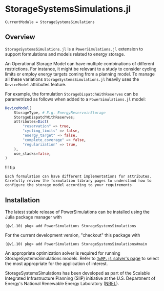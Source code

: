 # StorageSystemsSimulations.jl

```@meta
CurrentModule = StorageSystemsSimulations
```

## Overview

`StorageSystemsSimulations.jl` is a `PowerSimulations.jl` extension to support formulations and models
related to energy storage.

An Operational Storage Model can have multiple combinations of different restrictions. For instance,
it might be relevant to a study to consider cycling limits or employ energy targets coming from a planning model. To manage all these variations `StorageSystemsSimulations.jl` heavily uses the `DeviceModel` attributes feature.

For example, the formulation `StorageDispatchWithReserves` can be parametrized as follows when added to a `PowerSimulations.jl` model:

```julia
DeviceModel(
    StorageType, # E.g. EnergyReservoirStorage
    StorageDispatchWithReserves;
    attributes=Dict(
        "reservation" => true,
        "cycling_limits" => false,
        "energy_target" => false,
        "complete_coverage" => false,
        "regularization" => true,
    ),
    use_slacks=false,
)
```

!!! tip
    
    Each formulation can have different implementations for attributes. Carefully review the formulation library pages to understand how to configure the storage model according to your requirements

## Installation

The latest stable release of PowerSimulations can be installed using the Julia package manager with

```
(@v1.10) pkg> add PowerSimulations StorageSystemsSimulations
```

For the current development version, "checkout" this package with

```
(@v1.10) pkg> add PowerSimulations StorageSystemsSimulations#main
```

An appropriate optimization solver is required for running StorageSystemsSimulations models. Refer to [`JuMP.jl` solver's page](https://jump.dev/JuMP.jl/stable/installation/#Install-a-solver) to select the most appropriate for the application of interest.

StorageSystemsSimulations has been developed as part of the Scalable Integrated Infrastructure Planning (SIIP) initiative at the U.S. Department of Energy's National Renewable Energy
Laboratory ([NREL](https://www.nrel.gov/)).
